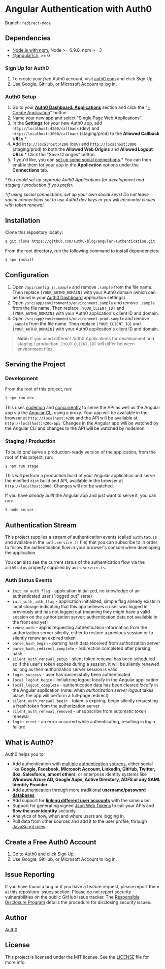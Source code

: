 # Angular Authentication with Auth0

Branch: `redirect-mode`

## Dependencies

* [Node.js with npm](http://nodejs.org), Node >= 6.9.0, npm >= 3
* [@angular/cli](https://github.com/angular/angular-cli), >= 6

### Sign Up for Auth0

1. To create your _free_ Auth0 account, visit [auth0.com](https://auth0.com) and click Sign Up.
2. Use Google, GitHub, or Microsoft Account to log in.

### Auth0 Setup

1. Go to your [**Auth0 Dashboard: Applications**](https://manage.auth0.com/#/applications) section and click the "[+ Create Application](https://manage.auth0.com/#/applications/create)" button.
2. Name your new app and select "Single Page Web Applications".
3. In the **Settings** for your new Auth0 app, add `http://localhost:4200/callback` (dev) and `http://localhost:3000/callback` (staging/prod) to the **Allowed Callback URLs**.*
4. Add `http://localhost:4200` (dev) and `http://localhost:3000` (staging/prod) to both the **Allowed Web Origins** and **Allowed Logout URLs**.* Click the "Save Changes" button.
5. If you'd like, you can [set up some social connections](https://manage.auth0.com/#/connections/social).† You can then enable them for your app in the **Application** options under the **Connections** tab.

*_You could set up separate Auth0 Applications for development and staging / production if you prefer._

†_If using social connections, set up your own social keys! _Do not_ leave social connections set to use Auth0 dev keys or you will encounter issues with token renewal._

## Installation

Clone this repository locally:

```bash
$ git clone https://github.com/auth0-blog/angular-authentication.git
```

From the root directory, run the following command to install dependencies:

```bash
$ npm install
```

## Configuration

1. Open `/api/config.js.sample` and remove `.sample` from the file name. Then replace `[YOUR_AUTH0_DOMAIN]` with your Auth0 domain (which can be found in your [Auth0 Dashboard](https://manage.auth0.com) application settings).
2. Open `/src/app/environments/environment.sample` and remove `.sample` from the file name. Then replace `[YOUR_CLIENT_ID]` and `[YOUR_AUTH0_DOMAIN]` with your Auth0 application's client ID and domain.
3. Open `/src/app/environments/environment.prod.sample` and remove `.sample` from the file name. Then replace `[YOUR_CLIENT_ID]` and `[YOUR_AUTH0_DOMAIN]` with your Auth0 application's client ID and domain.

> **Note:** If you used different Auth0 Applications for development and staging / production, `[YOUR_CLIENT_ID]` will differ between environment files.

## Serving the Project

### Development

From the root of this project, run:

```bash
$ npm run dev
```

This uses [nodemon](https://www.npmjs.com/package/nodemon) and [concurrently](https://www.npmjs.com/package/concurrently) to serve the API as well as the Angular app via the [Angular CLI](https://cli.angular.io) using a proxy. Your app will be available in the browser at `http://localhost:4200` and the API will be available at `http://localhost:4200/api`. Changes in the Angular app will be watched by the Angular CLI and changes to the API will be watched by nodemon.

### Staging / Production

To build _and_ serve a production-ready version of the application, from the root of this project, run:

```bash
$ npm run stage
```

This will perform a production build of your Angular application and serve the minified `dist` build and API, available in the browser at `http://localhost:3000`. Changes will _not_ be watched.

If you have _already built_ the Angular app and just want to serve it, you can run:

```bash
$ node server
```

## Authentication Stream

This project supplies a stream of authentication events (called `authStatus$` and available in the `auth.service.ts` file) that you can subscribe to in order to follow the authentication flow in your browser's console when developing the application.

You can also see the current status of the authentication flow via the `authStatus` property supplied by `auth.service.ts`.

### Auth Status Events

* `init_no_auth_flag` - application initialized, no knowledge of an authenticated user ("logged out" state)
* `init_with_auth_flag` - application initialized, simple flag already exists in local storage indicating that this app believes a user was logged in previously and has not logged out (meaning they might have a valid session on the authorization server; authentication data not available in the front end yet)
* `renew_auth` - app is requesting authentication information from the authorization server silently, either to restore a previous session or to silently renew an expired token
* `parse_hash_begin` - parsing hash data received from authorization server
* `parse_hash_redirect_complete` - redirection completed after parsing hash
* `silent_auth_renewal_setup` - silent token renewal has been scheduled so if the user's token expires during a session, it will be silently renewed as long as their authorization server session is valid
* `login_success` - user has successfully been authenticated
* `local_logout_begin` - initializing logout locally in the Angular application
* `local_logout_complete` - authentication data has been cleared _locally_ in the Angular application (note: when _authorization server logout_ takes place, the app will perform a full-page redirect)
* `silent_auth_renewal_begin` - token is expiring; begin silently requesting a fresh token from the authorization server
* `silent_auth_renewal_removed` - unsubscribe from automatic token renewal
* `login_error` - an error occurred while authenticating, resulting in login failure

## What is Auth0?

Auth0 helps you to:

* Add authentication with [multiple authentication sources](https://docs.auth0.com/identityproviders), either social like **Google, Facebook, Microsoft Account, LinkedIn, GitHub, Twitter, Box, Salesforce, amont others**, or enterprise identity systems like **Windows Azure AD, Google Apps, Active Directory, ADFS or any SAML Identity Provider**.
* Add authentication through more traditional **[username/password databases](https://docs.auth0.com/mysql-connection-tutorial)**.
* Add support for **[linking different user accounts](https://docs.auth0.com/link-accounts)** with the same user.
* Support for generating signed [Json Web Tokens](https://docs.auth0.com/jwt) to call your APIs and **flow the user identity** securely.
* Analytics of how, when and where users are logging in.
* Pull data from other sources and add it to the user profile, through [JavaScript rules](https://docs.auth0.com/rules).

## Create a Free Auth0 Account

1. Go to [Auth0](https://auth0.com) and click Sign Up.
2. Use Google, GitHub, or Microsoft Account to log in.

## Issue Reporting

If you have found a bug or if you have a feature request, please report them at this repository issues section. Please do not report security vulnerabilities on the public GitHub issue tracker. The [Responsible Disclosure Program](https://auth0.com/whitehat) details the procedure for disclosing security issues.

## Author

[Auth0](auth0.com)

## License

This project is licensed under the MIT license. See the [LICENSE](LICENSE) file for more info.

